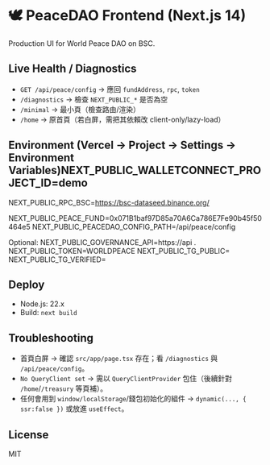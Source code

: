 # 🕊️ PeaceDAO Frontend (Next.js 14)
Production UI for World Peace DAO on BSC.

## Live Health / Diagnostics
- `GET /api/peace/config` → 應回 `fundAddress`, `rpc`, `token`
- `/diagnostics` → 檢查 `NEXT_PUBLIC_*` 是否為空
- `/minimal` → 最小頁（檢查路由/渲染）
- `/home` → 原首頁（若白屏，需把其依賴改 client-only/lazy-load）

## Environment (Vercel → Project → Settings → Environment Variables)NEXT_PUBLIC_WALLETCONNECT_PROJECT_ID=demo
NEXT_PUBLIC_RPC_BSC=https://bsc-dataseed.binance.org/

NEXT_PUBLIC_PEACE_FUND=0x071B1baf97D85a70A6Ca786E7Fe90b45f50464e5
NEXT_PUBLIC_PEACEDAO_CONFIG_PATH=/api/peace/config

Optional:
NEXT_PUBLIC_GOVERNANCE_API=https://api
.<your-domain>
NEXT_PUBLIC_TOKEN=WORLDPEACE
NEXT_PUBLIC_TG_PUBLIC=
NEXT_PUBLIC_TG_VERIFIED=
## Deploy
- Node.js: 22.x
- Build: `next build`

## Troubleshooting
- 首頁白屏 → 確認 `src/app/page.tsx` 存在；看 `/diagnostics` 與 `/api/peace/config`。
- `No QueryClient set` → 需以 `QueryClientProvider` 包住（後續針對 `/home`/`/treasury` 等頁補）。
- 任何會用到 `window/localStorage`/錢包初始化的組件 → `dynamic(..., { ssr:false })` 或放進 `useEffect`。

## License
MIT
